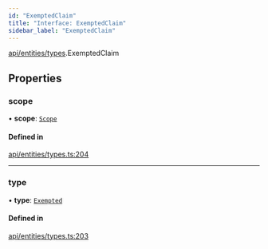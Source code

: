 ```yaml
---
id: "ExemptedClaim"
title: "Interface: ExemptedClaim"
sidebar_label: "ExemptedClaim"
---
```


[api/entities/types](../../../../../modules/API/Entities/Types/Types.md).ExemptedClaim

## Properties

### scope

• **scope**: [`Scope`](../Scope/Scope.md)

#### Defined in

[api/entities/types.ts:204](https://github.com/PolymeshAssociation/polymesh-sdk/blob/654b99c8d/src/api/entities/types.ts#L204)

___

### type

• **type**: [`Exempted`](../../../../../enums/API/Entities/Types/ClaimType/ClaimType.md#exempted)

#### Defined in

[api/entities/types.ts:203](https://github.com/PolymeshAssociation/polymesh-sdk/blob/654b99c8d/src/api/entities/types.ts#L203)

